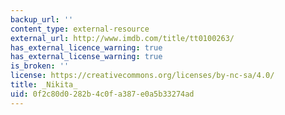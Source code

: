 ```yaml
---
backup_url: ''
content_type: external-resource
external_url: http://www.imdb.com/title/tt0100263/
has_external_licence_warning: true
has_external_license_warning: true
is_broken: ''
license: https://creativecommons.org/licenses/by-nc-sa/4.0/
title: _Nikita_
uid: 0f2c80d0-282b-4c0f-a387-e0a5b33274ad
---
```

